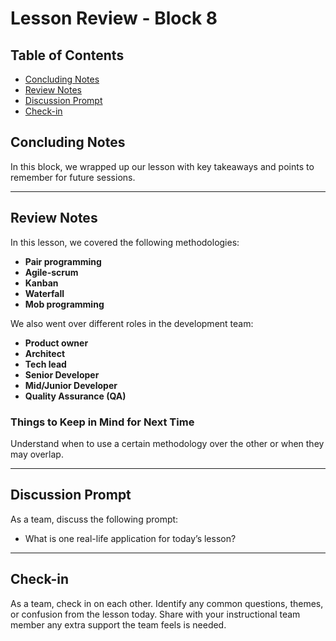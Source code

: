 # Lesson Review - Block 8

## Table of Contents
- [Concluding Notes](#concluding-notes)
- [Review Notes](#review-notes)
- [Discussion Prompt](#discussion-prompt)
- [Check-in](#check-in)

## Concluding Notes
In this block, we wrapped up our lesson with key takeaways and points to remember for future sessions.

---

## Review Notes
In this lesson, we covered the following methodologies:
- **Pair programming**
- **Agile-scrum**
- **Kanban**
- **Waterfall**
- **Mob programming**

We also went over different roles in the development team:
- **Product owner**
- **Architect**
- **Tech lead**
- **Senior Developer**
- **Mid/Junior Developer**
- **Quality Assurance (QA)**

### Things to Keep in Mind for Next Time
Understand when to use a certain methodology over the other or when they may overlap.

---

## Discussion Prompt
As a team, discuss the following prompt:
- What is one real-life application for today’s lesson?

---

## Check-in
As a team, check in on each other. Identify any common questions, themes, or confusion from the lesson today. Share with your instructional team member any extra support the team feels is needed.